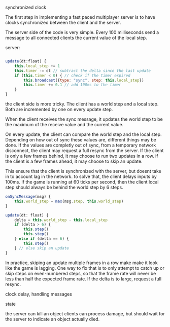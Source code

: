 

synchronized clock

The first step in implementing a fast paced multiplayer server is to
have clocks synchronized between the client and the server.

The server side of the code is very simple. Every 100 milliseconds
send a message to all connected clients the current value of the local step.


server:
```javascript

update(dt:float) {
    this.local_step += 1
    this.timer -= dt // subtract the delta since the last update
    if (this.timer < 0) { // check if the timer expired
        this.broadcast({type: "sync", step: this.local_step})
        this.timer += 0.1 // add 100ms to the timer
    }
}
```

the client side is more tricky.
The client has a world step and a local step. Both are incremented
by one on every update step.

When the client receives the sync message, it updates the world step
to be the maximum of the receive value and the current value.

On every update, the client can compare the world step and the local step.
Depending on how out of sync these values are, different things may be done.
If the values are completly out of sync, from a temporary network disconnect,
the client may request a full resync from the server. If the client
is only a few frames behind, it may choose to run two updates in a row.
if the client is a few frames ahead, it may choose to skip an update.

This ensure that the client is synchronized with the server, but doesnt
take in to account lag in the network. to solve that, the client delays
inputs by 100ms. If the game is running at 60 ticks per second, then
the client local step should always be behind the world step by 6 steps.

```javascript
onSyncMessage(msg) {
    this.world_step = max(msg.step, this.world_step)
}

update(dt: float) {
    delta = this.world_step - this.local_step
    if (delta > 6) {
        this.step()
        this.step()
    } else if (delta == 6) {
        this.step()
    } // else skip an update
}
```

In practice, skiping an update multiple frames in a row
make make it look like the game is lagging. One way
to fix that is to only attempt to catch up or skip
steps on even-numbered steps, so that the frame rate
will never be less than half the expected frame rate.
If the delta is to large, request a full resync.


clock delay, handling messages

state

the server can kill an object
clients can process damage, but should wait for the server to indicate an object actually died.




